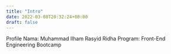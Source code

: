 ```yaml
---
title: "Intro"
date: 2022-03-08T20:32:24+08:00
draft: false
---
```


Profile 
Nama: Muhammad Ilham Rasyid Ridha 
Program: Front-End Engineering Bootcamp